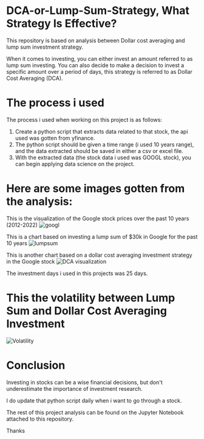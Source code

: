 # DCA-or-Lump-Sum-Strategy, What Strategy Is Effective?
This repository is based on analysis between Dollar cost averaging and lump sum investment strategy.

When it comes to investing, you can either invest an amount referred to as lump sum investing.
You can also decide to make a decision to invest a specific amount over a period of days, this strategy is referred to as Dollar Cost Averaging (DCA).

# The process i used
The process i used when working on this project is as follows:
1. Create a python script that extracts data related to that stock, the api used was gotten from yfinance.
2. The python script should be given a time range (i used 10 years range), and the data extracted should be saved in either a csv or excel file.
3. With the extracted data (the stock data i used was GOOGL stock), you can begin applying data science on the project.

# Here are some images gotten from the analysis:

This is the visualization of the Google stock prices over the past 10 years (2012-2022)
![googl](https://user-images.githubusercontent.com/56232734/193734047-179e3436-4610-48b9-95fd-92873218f78d.png)

This is a chart based on investing a lump sum of $30k in Google for the past 10 years
![lumpsum](https://user-images.githubusercontent.com/56232734/193734163-165206b8-4a53-414e-88e1-a6af658cca92.png)


This is another chart based on a dollar cost averaging investment strategy in the Google stock
![DCA visualization](https://user-images.githubusercontent.com/56232734/193734584-65f95134-ecc9-4d48-8b37-ca67b1e2e9e4.png)

The investment days i used in this projects was 25 days.


# This the volatility between Lump Sum and Dollar Cost Averaging Investment
![Volatility](https://user-images.githubusercontent.com/56232734/193734820-34f0caf2-545e-48f8-b183-f24a7508182a.png)

# Conclusion

Investing in stocks can be a wise financial decisions, but don't underestimate the importance of investment research.

I do update that python script daily when i want to go through a stock.

The rest of this project analysis can be found on the Jupyter Notebook attached to this repository.

Thanks
